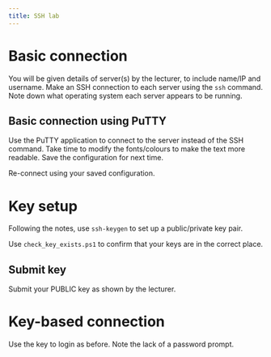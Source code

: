 ```yaml
---
title: SSH lab
---
```


Basic connection
================

You will be given details of server(s) by the lecturer, to include
name/IP and username. Make an SSH connection to each server using the
`ssh` command. Note down what operating system each server appears to be
running.

Basic connection using PuTTY
----------------------------

Use the PuTTY application to connect to the server instead of the SSH
command. Take time to modify the fonts/colours to make the text more
readable. Save the configuration for next time.

Re-connect using your saved configuration.

Key setup
=========

Following the notes, use `ssh-keygen` to set up a public/private key
pair.

Use `check_key_exists.ps1` to confirm that your keys are in the correct
place.

Submit key
----------

Submit your PUBLIC key as shown by the lecturer.

Key-based connection
====================

Use the key to login as before. Note the lack of a password prompt.
